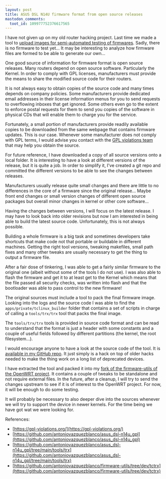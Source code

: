 ```yaml
---
layout: post
title: ASUS DSL N14U firmware format from open source releases
mastodon_comments:
  toot_id: 109977752376617565
---
```


I have not given up on my old router hacking project. Last time we made a tool to [upload images for semi-automated testing of firmwares](http://antoniovazquezblanco.github.io/2023/01/14/Automated-firmware-uploading-using-DSL-N14U-stock-bootloader.html). Sadly, there is no firmware to test yet... It may be interesting to analyze how firmware files are formed to be able to generate our own...

One good source of information for firmware format is open source releases. Many routers depend on open source software. Particularly the Kernel. In order to comply with GPL licenses, manufacturers must provide the means to share the modified source code for their routers.

It is not always easy to obtain copies of the source code and many times depends on company policies. Some manufacturers provide dedicated email addresses in their license information menus for you to send requests to overflowing inboxes that get ignored. Some others even go to the extent to enforce postal requests for them to send you copies of the software in physical CDs that will enable them to charge you for the service.

Fortunately, a small portion of manufacturers provide readily available copies to be downloaded from the same webpage that contains firmware updates. This is our case. Whenever some manufacturer does not comply with GPL terms, I would advise you contact with the [GPL violations team](https://gpl-violations.org/) that may help you obtain the source.

For future reference, I have downloaded a copy of all source versions onto a local folder. It is interesting to have a look at different versions of the release, but it is quite a job. In order to simplify it, I've created a git repo and committed the different versions to be able to see the changes between releases.

Manufacturers usually release quite small changes and there are little to no differences in the core of a firmware since the original release... Maybe front end changes or small version changes of different open source packages but overall minor changes in kernel or other core software...

Having the changes between versions, I will focus on the latest release. I may have to look back into older revisions but now I am interested in being able to build the latest source code. Unfortunately, this is not always possible.

Building a whole firmware is a big task and sometimes developers take shortcuts that make code not that portable or buildable in different machines. Getting the right tool versions, tweaking makefiles, small path fixes and many other tweaks are usually necessary to get the thing to output a firmware file.

After a fair dose of tinkering, I was able to get a fairly similar firmware to the original one (albeit without some of the tools I do not use). I was also able to flash the firmware and get it to at least get to the Kernel which means that the file passed all security checks, was written into flash and that the bootloader was able to pass control to the new firmware!

The original sources must include a tool to pack the final firmware image. Looking into the logs and the source code I was able to find the `apps/private/tclinux_builder` folder that contains a set of scripts in charge of calling a `tools/trx/trx` tool that packs the final image.

The `tools/trx/trx` tools is provided in source code format and can be read to understand that the format is just a header with some constants and a couple of useful fields followed by different partitions (the kernel, the root filesystem...).

I would encourage anyone to have a look at the source code of the tool. It is [available in my GitHub repo](https://github.com/antoniovazquezblanco/asus_dsl-n14u_gpl/tree/main/tools/trx). It just simply is a hack on top of older hacks needed to make the thing work on a long list of deprecated devices.

I have extracted the tool and packed it into my [fork of the firmware-utils of the OpenWRT project](https://github.com/antoniovazquezblanco/firmware-utils/tree/dev/tctrx). It contains a couple of tweaks to be standalone and not require external files. In the future, after a cleanup, I will try to send the changes upstream to see if it is of interest to the OpenWRT project. For now, it will be enough to do some testing.

It will probably be necessary to also deeper dive into the sources whenever we will try to support the device in newer kernels. For the time being we have got wat we were looking for.

References:
- [https://gpl-violations.org/](https://gpl-violations.org/)
- [https://github.com/antoniovazquezblanco/asus_dsl-n14u_gpl](https://github.com/antoniovazquezblanco/asus_dsl-n14u_gpl)
- [https://github.com/antoniovazquezblanco/asus_dsl-n14u_gpl/tree/main/tools/trx](https://github.com/antoniovazquezblanco/asus_dsl-n14u_gpl/tree/main/tools/trx)
- [https://github.com/antoniovazquezblanco/firmware-utils/tree/dev/tctrx](https://github.com/antoniovazquezblanco/firmware-utils/tree/dev/tctrx)
